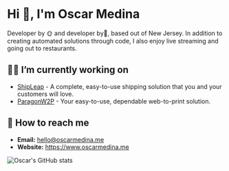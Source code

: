 <h1 align="left">Hi 👋, I'm Oscar Medina</h1>
<p align="left">Developer by 🌞 and developer by🌙, based out of New Jersey. In addition to creating automated solutions through code, I also enjoy live streaming and going out to restaurants.</p>

<h2>👨‍💼 I’m currently working on</h2>
<ul>
<li><a href="https://www.shipleap.com">ShipLeap</a> - A complete, easy-to-use shipping solution that you and your customers will love.</li>
<li><a href="https://www.paragonw2p.com">ParagonW2P</a> - Your easy-to-use, dependable web-to-print solution.</li>
</ul>


<h2>📨 How to reach me</h2>
<ul>
<li><b>Email:</b> <a href="mailto:hello@oscarmedina.me?subject=Let's get in touch!">hello@oscarmedina.me</a></li>
<li><b>Website:</b> <a href="https://www.oscarmedina.me/">https://www.oscarmedina.me</a></li>
</ul>

![Oscar's GitHub stats](https://github-readme-stats.vercel.app/api?username=shipleap&theme=transparent&show_icons=true)
